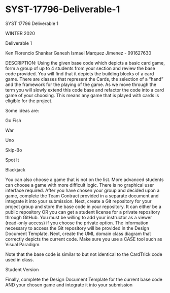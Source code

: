 # SYST-17796-Deliverable-1
SYST 17796  Deliverable 1


WINTER 2020

Deliverable 1

Ken Florencio
Shankar Ganesh
Ismael Marquez Jimenez - 991627630

DESCRIPTION:
Using the given base code which depicts a basic card game, form a group of up to 4 students from your section and review the base code provided. You will find that it depicts the building blocks of a card game. 
There are classes that represent the Cards, the selection of a “hand” and the framework for the playing of the game. As we move through the term you will slowly extend this code base and refactor the code into a card game of your choosing. 
This means any game that is played with cards is eligible for the project. 

Some ideas are:

Go Fish

War

Uno

Skip-Bo

Spot It

Blackjack

You can also choose a game that is not on the list. 
More advanced students can choose a game with more difficult logic. 
There is no graphical user interface required. 
After you have chosen your group and decided upon a game, complete the Team Contract provided in a separate document and integrate it into your submission. 
Next, create a Git repository for your project group and store the base code in your repository. 
It can either be a public repository OR you can get a student license for a private repository through GitHub. 
You must be willing to add your instructor as a viewer (read-only access) if you choose the private option. 
The information necessary to access the Git repository will be provided in the Design Document Template. 
Next, create the UML domain class diagram that correctly depicts the current code. 
Make sure you use a CASE tool such as Visual Paradigm. 

Note that the base code is similar to but not identical to the CardTrick code used in class.

Student Version

Finally, complete the Design Document Template for the current base code AND your chosen game and integrate it into your submission
